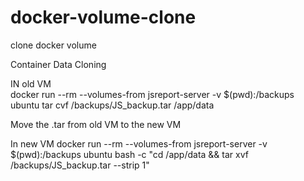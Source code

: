 # docker-volume-clone
clone docker volume

Container Data Cloning
 
IN old VM	
docker run --rm --volumes-from jsreport-server -v $(pwd):/backups ubuntu tar cvf /backups/JS_backup.tar /app/data<volume path>
	 
Move the .tar from old VM to the new VM

In new VM 
docker run --rm --volumes-from jsreport-server -v $(pwd):/backups ubuntu bash -c "cd /app/data && tar xvf /backups/JS_backup.tar --strip 1"
